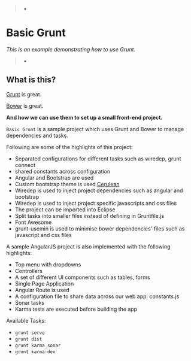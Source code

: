 > -
# Basic Grunt
*This is an example demonstrating how to use Grunt.*
>
> -

## What is this?
[Grunt](http://gruntjs.com) is great.

[Bower](http://bower.io) is great.

**And how we can use them to set up a small front-end project.**

`Basic Grunt` is a sample project which uses Grunt and Bower to manage dependencies and tasks.

Following are some of the highlights of this project:
- Separated configurations for different tasks such as wiredep, grunt connect
- shared constants across configuration
- Angular and Bootstrap are used
- Custom bootstrap theme is used [Cerulean](http://bootswatch.com)
- Wiredep is used to inject project dependencies such as angular and bootstrap
- Wiredep is used to inject project specific javascripts and css files
- The project can be imported into Eclipse
- Split tasks into smaller files instead of defining in Gruntfile.js
- Font Awesome
- grunt-usemin is used to minimise bower dependencies' files such as javascript and css files

A sample AngularJS project is also implemented with the following highlights:
- Top menu with dropdowns
- Controllers
- A set of different UI components such as tables, forms
- Single Page Application
- Angular Route is used
- A configuration file to share data across our web app: constants.js
- Sonar tasks
- Karma tests are executed before building the app

Available Tasks:
- `grunt serve`
- `grunt dist`
- `grunt karma_sonar`
- `grunt karma:dev`
